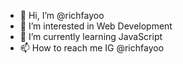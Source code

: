- 👋 Hi, I’m @richfayoo
- 👀 I’m interested in Web Development
- 🌱 I’m currently learning JavaScript
- 📫 How to reach me IG @richfayoo

<!---
richfayoo/richfayoo is a ✨ special ✨ repository because its `README.md` (this file) appears on your GitHub profile.
You can click the Preview link to take a look at your changes.
--->
